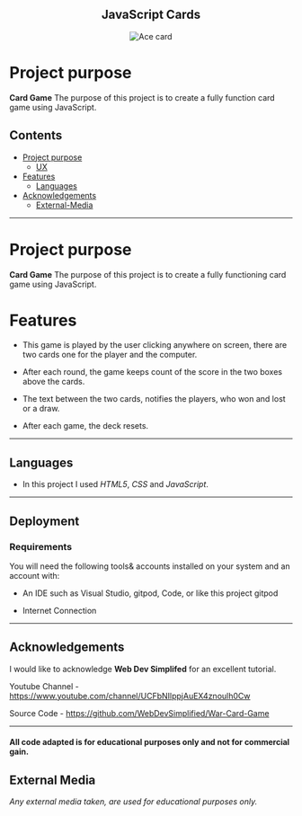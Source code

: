 <h2 align="center">JavaScript Cards</h2>
<div align="center">
<img src="https://hips.hearstapps.com/hmg-prod.s3.amazonaws.com/images/best-card-games-1593784219.jpg?crop=1.00xw:0.752xh;0,0.132xh&resize=1200:*" target="_blank" rel="noopener" alt="Ace card">
</div>

# Project purpose
__Card Game__
The purpose of this project is to create a fully function card game using JavaScript.

## Contents
* [Project purpose](#Project-Purpose)
     * [UX](#UX)
* [Features](#Features)
     * [Languages](#Languages)
* [Acknowledgements](#Acknowledgements)
     * [External-Media](#External-Media)

-------------


# Project purpose
__Card Game__
The purpose of this project is to create a fully functioning card game using JavaScript.


# Features

- This game is played by the user clicking anywhere on screen, there are two cards one for the player and the computer. 

- After each round, the game keeps count of the score in the two boxes above the cards.

- The text between the two cards, notifies the players, who won and lost or a draw.

- After each game, the deck resets.

-----------------------

## Languages

  - In this project I used *HTML5*, *CSS* and *JavaScript*.
  
-----------------------
  
## Deployment

### Requirements 
You will need the following tools& accounts installed on your system and an account with:

- An IDE such as Visual Studio, gitpod, Code, or like this project gitpod

- Internet Connection

------

## Acknowledgements

I would like to acknowledge __Web Dev Simplifed__ for an excellent tutorial.

Youtube Channel - https://www.youtube.com/channel/UCFbNIlppjAuEX4znoulh0Cw

Source Code - https://github.com/WebDevSimplified/War-Card-Game

-----
  
 #### All code adapted is for educational purposes only and not for commercial gain.

## External Media 
*Any external media taken, are used for educational purposes only.*
